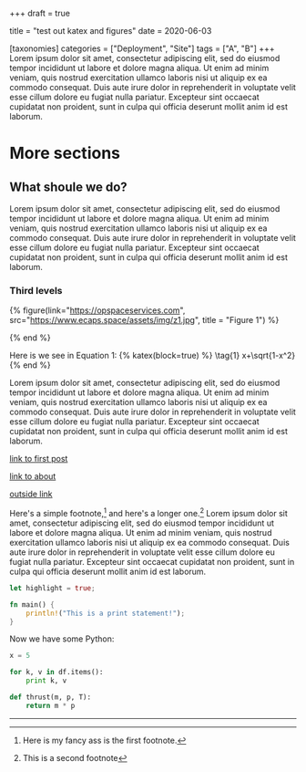 +++
draft = true

title = "test out katex and figures"
date = 2020-06-03

[taxonomies]
categories = ["Deployment", "Site"]
tags = ["A", "B"]
+++
Lorem ipsum dolor sit amet, consectetur adipiscing elit, sed do eiusmod tempor
incididunt ut labore et dolore magna aliqua. Ut enim ad minim veniam, quis
nostrud exercitation ullamco laboris nisi ut aliquip ex ea commodo consequat.
Duis aute irure dolor in reprehenderit in voluptate velit esse cillum dolore
eu fugiat nulla pariatur. Excepteur sint occaecat cupidatat non proident, sunt
in culpa qui officia deserunt mollit anim id est laborum.

<!-- more -->
# More sections
## What shoule we do?
Lorem ipsum dolor sit amet, consectetur adipiscing elit, sed do eiusmod tempor
incididunt ut labore et dolore magna aliqua. Ut enim ad minim veniam, quis
nostrud exercitation ullamco laboris nisi ut aliquip ex ea commodo consequat.
Duis aute irure dolor in reprehenderit in voluptate velit esse cillum dolore
eu fugiat nulla pariatur. Excepteur sint occaecat cupidatat non proident, sunt
in culpa qui officia deserunt mollit anim id est laborum.

### Third levels

{% figure(link="https://opspaceservices.com", src="https://www.ecaps.space/assets/img/z1.jpg", title = "Figure 1") %}
<!-- caption here -->
{% end %}

Here is we see in Equation 1:
{% katex(block=true) %} \tag{1} x+\sqrt{1-x^2} {% end %}

Lorem ipsum dolor sit amet, consectetur adipiscing elit, sed do eiusmod tempor
incididunt ut labore et dolore magna aliqua. Ut enim ad minim veniam, quis
nostrud exercitation ullamco laboris nisi ut aliquip ex ea commodo consequat.
Duis aute irure dolor in reprehenderit in voluptate velit esse cillum dolore
eu fugiat nulla pariatur. Excepteur sint occaecat cupidatat non proident, sunt
in culpa qui officia deserunt mollit anim id est laborum.

[link to first post](@/1_test.md)

[link to about](@/pages/about.md)

[outside link](https://opspaceservices.com)

Here's a simple footnote,[^1] and here's a longer one.[^2] 
Lorem ipsum dolor sit amet, consectetur adipiscing elit, sed do eiusmod tempor
incididunt ut labore et dolore magna aliqua. Ut enim ad minim veniam, quis
nostrud exercitation ullamco laboris nisi ut aliquip ex ea commodo consequat.
Duis aute irure dolor in reprehenderit in voluptate velit esse cillum dolore
eu fugiat nulla pariatur. Excepteur sint occaecat cupidatat non proident, sunt
in culpa qui officia deserunt mollit anim id est laborum.

```rust
let highlight = true;

fn main() {
    println!("This is a print statement!");
}
```

Now we have some Python:

```python
x = 5

for k, v in df.items():
    print k, v

def thrust(m, p, T):
    return m * p
```



________________________

[^1]: Here is my fancy ass is the first footnote.

[^2]: This is a second footnote